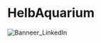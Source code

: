 # HelbAquarium
![Banneer_LinkedIn](https://github.com/EnesKizilirmak/HelbAquarium/assets/148253539/9108b576-630f-4eee-978f-de87d2e624cd)
